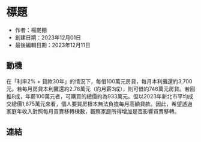 # 標題
- 作者：楊崴棚
- 創建日期：2023年12月01日
- 最後編輯日期：2023年12月11日

## 動機
在「利率2% + 貸款30年」的情況下，每借100萬元房貸，每月本利攤還約3,700元。若每月房貸本利攤還約2.76萬元（約月薪3成），則可借約746萬元房貸。若回推8成，年薪100萬元者，可購買的總價約為933萬元。但以2023年新北市平均成交總價1,675萬元來看，個人要買房根本無法負擔每月高額貸款。因此，希望透過家庭年收入對照每月買賣移轉棟數，觀察家庭所得增加是否影響買賣移轉。

## 連結
